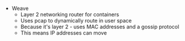 * Weave
    * Layer 2 networking router for containers
    * Uses pcap to dynamically route in user space
    * Because it's layer 2 - uses MAC addresses and a gossip protocol
    * This means IP addresses can move